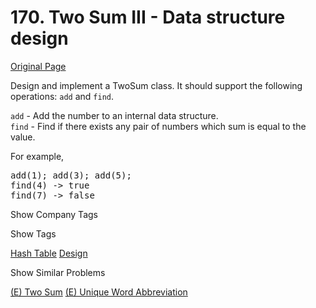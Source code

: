 # 170. Two Sum III - Data structure design

[Original Page](https://leetcode.com/problems/two-sum-iii-data-structure-design/)

Design and implement a TwoSum class. It should support the following operations: `add` and `find`.

`add` - Add the number to an internal data structure.  
`find` - Find if there exists any pair of numbers which sum is equal to the value.

For example,  

<pre>add(1); add(3); add(5);
find(4) -> true
find(7) -> false
</pre>

<div>

<div id="company_tags" class="btn btn-xs btn-warning">Show Company Tags</div>

<span class="hidebutton" style="display: none;">[LinkedIn](/company/linkedin/)</span></div>

<div>

<div id="tags" class="btn btn-xs btn-warning">Show Tags</div>

<span class="hidebutton">[Hash Table](/tag/hash-table/) [Design](/tag/design/)</span></div>

<div>

<div id="similar" class="btn btn-xs btn-warning">Show Similar Problems</div>

<span class="hidebutton">[(E) Two Sum](/problems/two-sum/) [(E) Unique Word Abbreviation](/problems/unique-word-abbreviation/)</span></div>